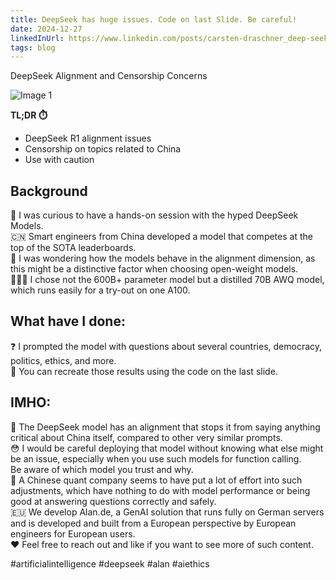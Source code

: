 ```yaml
---
title: DeepSeek has huge issues. Code on last Slide. Be careful!
date: 2024-12-27
linkedInUrl: https://www.linkedin.com/posts/carsten-draschner_deep-seek-model-issues-code-on-last-slide-activity-7289957083297325056-Wtfo?utm_source=share&utm_medium=member_desktop
tags: blog
---
```


DeepSeek Alignment and Censorship Concerns

![Image 1](/img/blog_images/deepseekvllm.png)

**TL;DR ⏱️**
- DeepSeek R1 alignment issues
- Censorship on topics related to China
- Use with caution

<!-- excerpt -->

## Background

🤖 I was curious to have a hands-on session with the hyped DeepSeek Models.  
🇨🇳 Smart engineers from China developed a model that competes at the top of the SOTA leaderboards.  
🧐 I was wondering how the models behave in the alignment dimension, as this might be a distinctive factor when choosing open-weight models.  
👨🏼‍💻 I chose not the 600B+ parameter model but a distilled 70B AWQ model, which runs easily for a try-out on one A100.

## What have I done:

❓ I prompted the model with questions about several countries, democracy, politics, ethics, and more.  
🤗 You can recreate those results using the code on the last slide.

## IMHO:

🚫 The DeepSeek model has an alignment that stops it from saying anything critical about China itself, compared to other very similar prompts.  
😳 I would be careful deploying that model without knowing what else might be an issue, especially when you use such models for function calling.  
Be aware of which model you trust and why.  
🧮 A Chinese quant company seems to have put a lot of effort into such adjustments, which have nothing to do with model performance or being good at answering questions correctly and safely.  
🇪🇺 We develop Alan.de, a GenAI solution that runs fully on German servers and is developed and built from a European perspective by European engineers for European users.  
❤️ Feel free to reach out and like if you want to see more of such content.

#artificialintelligence #deepseek #alan #aiethics